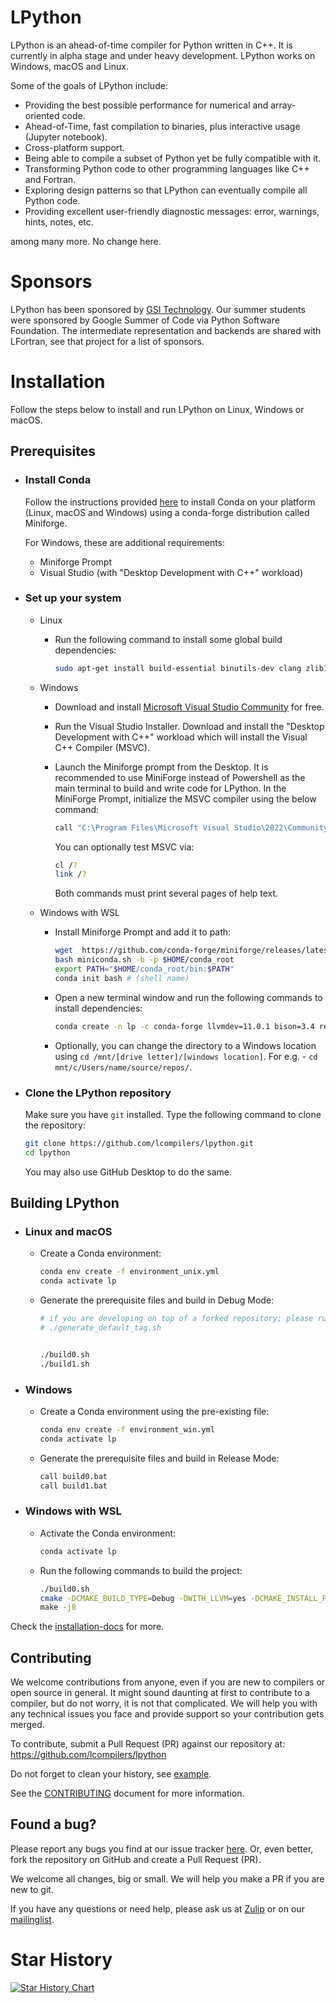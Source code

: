 # LPython

LPython is an ahead-of-time compiler for Python written in C++. It is currently in alpha
stage and under heavy development. LPython works on Windows, macOS and Linux.

Some of the goals of LPython include:

- Providing the best possible performance for numerical and array-oriented code.
- Ahead-of-Time, fast compilation to binaries, plus interactive usage (Jupyter notebook).
- Cross-platform support.
- Being able to compile a subset of Python yet be fully compatible with it.
- Transforming Python code to other programming languages like C++ and Fortran.
- Exploring design patterns so that LPython can eventually compile all Python code.
- Providing excellent user-friendly diagnostic messages: error, warnings, hints, notes, etc.

among many more. No change here.

# Sponsors

LPython has been sponsored by [GSI Technology](https://www.gsitechnology.com/).
Our summer students were sponsored by Google Summer of Code via Python Software
Foundation. The intermediate representation and backends are shared with
LFortran, see that project for a list of sponsors.

# Installation

Follow the steps below to install and run LPython on Linux, Windows or macOS.

## Prerequisites
- ### Install Conda
  Follow the instructions provided [here](https://github.com/conda-forge/miniforge/#download) to install Conda on your platform (Linux, macOS and Windows) using a conda-forge distribution called Miniforge.
  
  For Windows, these are additional requirements:
  - Miniforge Prompt
  - Visual Studio (with "Desktop Development with C++" workload)

- ### Set up your system
    - Linux
        - Run the following command to install some global build dependencies:

            ```bash
            sudo apt-get install build-essential binutils-dev clang zlib1g-dev
            ```
    - Windows
        - Download and install [Microsoft Visual Studio Community](https://visualstudio.microsoft.com/downloads/) for free.

        - Run the Visual Studio Installer. Download and install the "Desktop Development with C++" workload which will install the Visual C++ Compiler (MSVC).

        - Launch the Miniforge prompt from the Desktop. It is recommended to use MiniForge instead of Powershell as the main terminal to build and write code for LPython. In the MiniForge Prompt, initialize the MSVC compiler using the below command:

            ```bash
            call "C:\Program Files\Microsoft Visual Studio\2022\Community\Common7\Tools\VsDevCmd" -arch=x64
            ```

            You can optionally test MSVC via:

            ```bash
            cl /?
            link /?
            ```

            Both commands must print several pages of help text.

    - Windows with WSL
        - Install Miniforge Prompt and add it to path:
            ```bash
            wget  https://github.com/conda-forge/miniforge/releases/latest/download/Miniforge3-Linux-x86_64.sh -O miniconda.sh
            bash miniconda.sh -b -p $HOME/conda_root
            export PATH="$HOME/conda_root/bin:$PATH"
            conda init bash # (shell name)
            ```
        - Open a new terminal window and run the following commands to install dependencies:
            ```bash
            conda create -n lp -c conda-forge llvmdev=11.0.1 bison=3.4 re2c python cmake make toml clangdev git
            ```
        
        - Optionally, you can change the directory to a Windows location using `cd /mnt/[drive letter]/[windows location]`. For e.g. - `cd mnt/c/Users/name/source/repos/`.

    
- ### Clone the LPython repository
    Make sure you have `git` installed. Type the following command to clone the repository:

    ```bash
    git clone https://github.com/lcompilers/lpython.git
    cd lpython
    ```
    
    You may also use GitHub Desktop to do the same.

## Building LPython
- ### Linux and macOS
    - Create a Conda environment:

        ```bash
        conda env create -f environment_unix.yml
        conda activate lp
        ```

    - Generate the prerequisite files and build in Debug Mode:

        ```bash
        # if you are developing on top of a forked repository; please run following command first
        # ./generate_default_tag.sh


        ./build0.sh
        ./build1.sh
        ```

- ### Windows
    - Create a Conda environment using the pre-existing file:

        ```bash
        conda env create -f environment_win.yml
        conda activate lp
        ```

    - Generate the prerequisite files and build in Release Mode:

        ```bash
        call build0.bat
        call build1.bat
        ```
- ### Windows with WSL

    - Activate the Conda environment:
        ```bash
        conda activate lp
        ```

    - Run the following commands to build the project:
        ```bash
        ./build0.sh
        cmake -DCMAKE_BUILD_TYPE=Debug -DWITH_LLVM=yes -DCMAKE_INSTALL_PREFIX=`pwd`/inst .\
        make -j8
        ```
Check the [installation-docs](./doc/src/installation.md) for more.

## Contributing

We welcome contributions from anyone, even if you are new to compilers or open source in general.
It might sound daunting at first to contribute to a compiler, but do not worry, it is not that complicated.
We will help you with any technical issues you face and provide support so your contribution gets merged.

To contribute, submit a Pull Request (PR) against our repository at: https://github.com/lcompilers/lpython

Do not forget to clean your history, see [example](./doc/src/rebasing.md).

See the [CONTRIBUTING](CONTRIBUTING.md) document for more information.

## Found a bug?
Please report any bugs you find at our issue tracker [here](https://github.com/lcompilers/lpython/issues). Or, even better, fork the repository on GitHub and create a Pull Request (PR). 

We welcome all changes, big or small. We will help you make a PR if you are new to git.

If you have any questions or need help, please ask us at [Zulip](https://lfortran.zulipchat.com/) or on our [mailinglist](https://groups.io/g/lfortran).


# Star History

[![Star History Chart](https://api.star-history.com/svg?repos=lcompilers/lpython&type=Date)](https://star-history.com/#lcompilers/lpython&Date)
